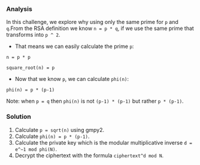 ### Analysis
In this challenge, we explore why using only the same prime for `p` and `q`.From the RSA definition we know `n = p * q`, if we use the same prime that transforms into `p ^ 2`. 
* That means we can easily calculate the prime `p`:

`n = p * p`

`square_root(n) = p`

* Now that we know `p`, we can calculate `phi(n)`:

`phi(n) = p * (p-1)`

Note: when `p = q` then `phi(n)` is not `(p-1) * (p-1)` but rather `p * (p-1)`.

### Solution
1. Calculate `p = sqrt(n)` using gmpy2.
2. Calculate `phi(n) = p * (p-1)`.
3. Calculate the private key which is the modular multiplicative inverse `d = e^−1 mod phi(N)`.
4. Decrypt the ciphertext with the formula `ciphertext^d mod N`.